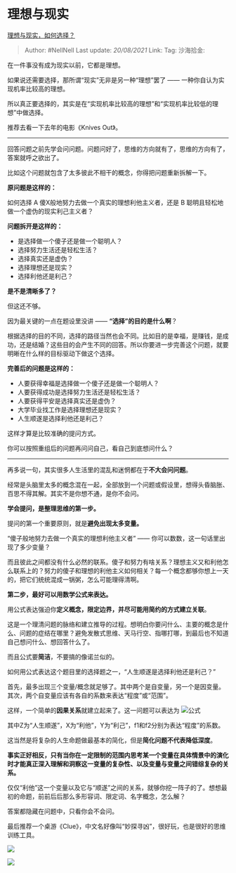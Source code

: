 # 理想与现实
[理想与现实，如何选择？](https://www.zhihu.com/question/418286379/answer/1456012647)

> Author: #NellNell
> Last update: *20/08/2021*
> Link:
> Tag:
> 沙海拾金:

在一件事没有成为现实以前，它都是理想。

如果说还需要选择，那所谓“现实”无非是另一种“理想”罢了 —— 一种你自认为实现机率比较高的理想。

所以真正要选择的，其实是在“实现机率比较高的理想”和“实现机率比较低的理想”中做选择。

推荐去看一下去年的电影《Knives Out》。

---

回答问题之前先学会问问题。问题问好了，思维的方向就有了，思维的方向有了，答案就呼之欲出了。

比如这个问题就包含了太多彼此不相干的概念，你得把问题重新拆解一下。

**原问题是这样的：**

如何选择 A 傻X般地努力去做一个真实的理想利他主义者，还是 B 聪明且轻松地做一个虚伪的现实利己主义者？

**问题拆开是这样的：**

-   是选择做一个傻子还是做一个聪明人？
-   选择努力生活还是轻松生活？
-   选择真实还是虚伪？
-   选择理想还是现实？
-   选择利他还是利己？

**是不是清晰多了？**

但这还不够。

因为最关键的一点在题设里没讲 —— **“选择”的目的是什么啊**？

根据选择的目的不同，选择的路径当然也会不同。比如目的是幸福，是赚钱，是成功，还是结婚？这些目的会产生不同的回答。所以你要进一步完善这个问题，就要明晰在什么样的目标驱动下做这个选择。

**完善后的问题是这样的：**

-   人要获得幸福是选择做一个傻子还是做一个聪明人？
-   人要获得成功是选择努力生活还是轻松生活？
-   人要获得平安是选择真实还是虚伪？
-   大学毕业找工作是选择理想还是现实？
-   人生顺遂是选择利他还是利己？

这样才算是比较准确的提问方式。

你可以按照重组后的问题再问问自己，看自己到底想问什么？

---

再多说一句，其实很多人生活里的混乱和迷惘都在于**不大会问问题**。

经常是头脑里太多的概念混在一起，全部放到一个问题或假设里，想得头昏脑胀、百思不得其解。其实不是你想不通，是你不会问。

**学会提问，是整理思维的第一步。**

提问的第一个重要原则，就是**避免出现太多变量。**

“傻子般地努力去做一个真实的理想利他主义者” —— 你可以数数，这一句话里出现了多少变量？

而且彼此之间都没有什么必然的联系。傻子和努力有啥关系？理想主义又和利他怎么联系上的？努力的傻子和理想的利他主义如何相关？每一个概念都够你想上一天的，把它们统统混成一锅粥，怎么可能理得清啊。

**第二步，最好可以用数学公式来表达。**

用公式表达强迫你**定义概念，限定边界，并尽可能用简约的方式建立关联**。

这是一个理清问题的脉络和建立推导的过程。想明白你要问什么、主要的概念是什么、问题的症结在哪里？避免发散式思维、天马行空、指哪打哪，到最后也不知道自己想问什么、想回答什么了。

而且公式要**简洁**，不要搞的像诺兰似的。

如何用公式表达这个题目里的选择题之一，“人生顺遂是选择利他还是利己？”

首先，最多出现三个变量/概念就足够了。其中两个是自变量，另一个是因变量。其次，两个自变量应该有各自的系数来表达“程度”或“范围”。

这样，一个简单的**因果关系**就建立起来了。这一问题可以表达为 ![公式](https://www.zhihu.com/equation?tex=Z%3Df1%28X%29%2Bf2%28Y%29)

其中Z为“人生顺遂”，X为“利他”，Y为“利己”，f1和f2分别为表达“程度”的系数。

这当然是将复杂的人生命题做最基本的简化，但是**简化问题不代表降低深度**。

**事实正好相反，只有当你在一定限制的范围内思考某一个变量在具体情景中的演化时才能真正深入理解和洞察这一变量的复杂性、以及变量与变量之间错综复杂的关系。**

仅仅“利他”这一个变量以及它与“顺遂”之间的关系，就够你挖一阵子的了。想想最初的命题，前前后后那么多形容词、限定词、名字概念，怎么解？

答案都隐藏在问题中，只看你会不会问。

最后推荐一个桌游《Clue》，中文名好像叫“妙探寻凶”，很好玩，也是很好的思维训练工具。

![](https://pic3.zhimg.com/50/v2-459ad08cb5b645257b5d4b5d5c030de3_720w.jpg?source=c8b7c179)

![](https://pic3.zhimg.com/80/v2-459ad08cb5b645257b5d4b5d5c030de3_720w.jpg?source=c8b7c179)
